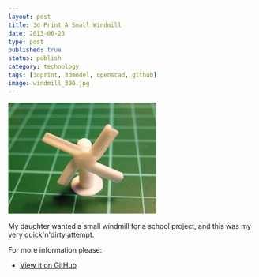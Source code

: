 ```yaml
--- 
layout: post 
title: 3d Print A Small Windmill
date: 2013-06-23
type: post 
published: true 
status: publish
category: technology
tags: [3dprint, 3dmodel, openscad, github]
image: windmill_300.jpg
---
```


<a href="/assets/windmill.jpg"><img src="/assets/windmill_300.jpg" class="image-right" alt="A Small Windmill"></a>

My daughter wanted a small windmill for a school project, and this was
my very quick'n'dirty attempt.

<!--more-->

For more information please:

   * [View it on GitHub](https://github.com/chrisjrob/windmill)

